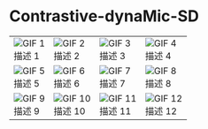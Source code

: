 # Contrastive-dynaMic-SD

| | | | |
|-|-|-|-|
|![GIF 1](path/to/your/gif1.gif)<br>描述 1 |![GIF 2](path/to/your/gif2.gif)<br>描述 2 |![GIF 3](path/to/your/gif3.gif)<br>描述 3 |![GIF 4](path/to/your/gif4.gif)<br>描述 4 |
|![GIF 5](path/to/your/gif5.gif)<br>描述 5 |![GIF 6](path/to/your/gif6.gif)<br>描述 6 |![GIF 7](path/to/your/gif7.gif)<br>描述 7 |![GIF 8](path/to/your/gif8.gif)<br>描述 8 |
|![GIF 9](path/to/your/gif9.gif)<br>描述 9 |![GIF 10](path/to/your/gif10.gif)<br>描述 10 |![GIF 11](path/to/your/gif11.gif)<br>描述 11 |![GIF 12](path/to/your/gif12.gif)<br>描述 12 |
